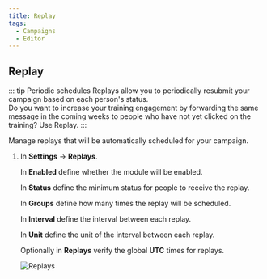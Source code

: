```yaml
---
title: Replay
tags:
  - Campaigns
  - Editor
---
```

## Replay

::: tip Periodic schedules
Replays allow you to periodically resubmit your campaign based on each person's status.<br>
Do you want to increase your training engagement by forwarding the same message in the coming weeks to people who have not yet clicked on the training? Use Replay.
:::

Manage replays that will be automatically scheduled for your campaign.

1. In **Settings** -> **Replays**.

   In **Enabled** define whether the module will be enabled.

   In **Status** define the minimum status for people to receive the replay.

   In **Groups** define how many times the replay will be scheduled.

   In **Interval** define the interval between each replay.

   In **Unit** define the unit of the interval between each replay.

   Optionally in **Replays** verify the global **UTC** times for replays.

   ![Replays](https://cdn.phishx.io/phishx-docs/images/phishx_campaigns_campaigns_replays_01.webp)
